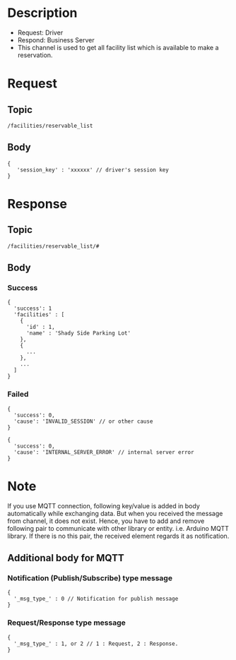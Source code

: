 # Description

- Request: Driver
- Respond: Business Server
- This channel is used to get all facility list which is available to make a reservation.

# Request

## Topic

```
/facilities/reservable_list
```

## Body
```
{
   'session_key' : 'xxxxxx' // driver's session key
}
```

# Response

## Topic

```
/facilities/reservable_list/#
```

## Body

### Success

```
{
  'success': 1
  'facilities' : [
    {
      'id' : 1,
      'name' : 'Shady Side Parking Lot'
    },
    {
      ...
    },
    ...
  ]
}
```

### Failed

```
{
  'success': 0,
  'cause': 'INVALID_SESSION' // or other cause
}
```

```
{
  'success': 0,
  'cause': 'INTERNAL_SERVER_ERROR' // internal server error
}
```

# Note

If you use MQTT connection, following key/value is added in body automatically while exchanging data.
But when you received the message from channel, it does not exist.
Hence, you have to add and remove following pair to communicate with other library or entity. i.e. Arduino MQTT library.
If there is no this pair, the received element regards it as notification.


## Additional body for MQTT

### Notification (Publish/Subscribe) type message
```
{
  '_msg_type_' : 0 // Notification for publish message
}
```

### Request/Response type message
```
{
  '_msg_type_' : 1, or 2 // 1 : Request, 2 : Response.
}
```
